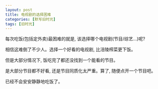 ```yaml
---
layout: post
title: 电视剧的选择困难
categories: [默写旧时光]
tags: [旧时光]
---
```


每次吃饭(包括定外卖)最困难的就是, 该选择哪个电视剧(节目/综艺...)呢?  

相信这难倒了不少人。选择一个好看的电视剧, 比涪陵榨菜更下饭。  

但是大部分情况下, 饭吃完了都还没找到一个能看的节目。  

是大部分节目都不好看, 还是节目同质化太严重。算了, 随便点开一个节目吧。

已经不会安安静静地吃饭了。